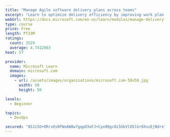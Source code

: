 ```yaml
---
title: "Manage Agile software delivery plans across teams"
excerpt: "Learn to optimize delivery efficiency by improving work plan visibility across teams."
webUrl: https://docs.microsoft.com/en-us/learn/modules/manage-delivery-plans/
type: course
price: Free
length: PT33M
ratings:
  count: 3529
  average: 4.7412863
heat: 57

provider:
  name: Microsoft Learn
  domain: microsoft.com
  images:
    - url: /assets/images/organizations/microsoft.com-50x50.jpg
      width: 50
      height: 50

levels:
  - Beginner

topics:
  - DevOps

secured: "8SJz5O+0RrvXsNfWeAW8w7gqpO3oFJ+Cyo98gcOi5GkVlO5lGr8XusEjNdre7qsWTErjRtl8WchQE0hWT8PCKjIXOHKK84cAoAjf8mpEdzhnBE9t74adtdMGmFb7Y/qt5eA2qGypMH+wZzzgQpRZAHsFvOtfyp7QpRGl8pwU9x3/YBaZcgOOKDi9WbWr/WplQwG248XN74JPPzjvAPwo3dSPnG8BcOtUB4kqfCSm3lwUGo7bSkDR0dUzE9A+2Uh12Qg0DYaBqaw94lbR8xZSzIzmA7P10jI5efWwa2naYO6Lwynb6ZKkUUxFdvgKFnpWdbDteobdIQVcly1YutxuvO4dF2psvGinyFqZwX09DdMS+iM9slv38RvP5i1pX5PMst3AgOg9z/z/XdnR95ghDtIiIIQKoo0+ZSLQQ0ClM90=;w80y+OMhNI7WlDfIIiUAMg=="
---
```


